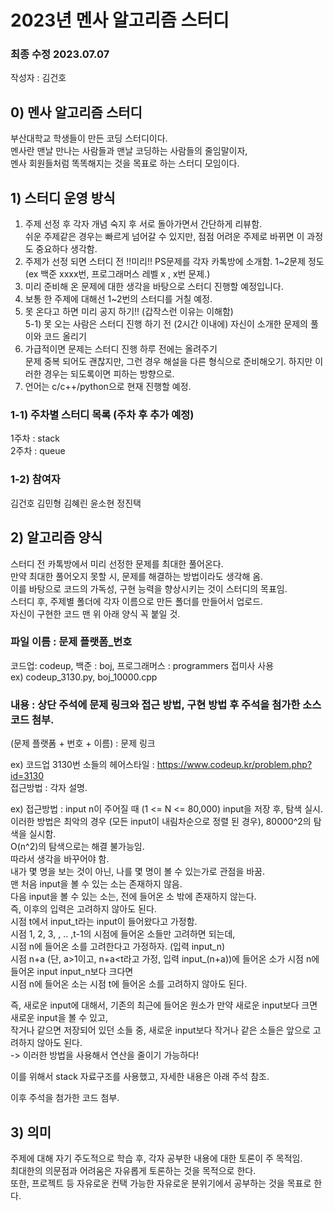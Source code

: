 # 2023년 멘사 알고리즘 스터디 


### 최종 수정 2023.07.07
작성자 : 김건호


## 0) 멘사 알고리즘 스터디 

부산대학교 학생들이 만든 코딩 스터디이다. <br>
멘사란 맨날 만나는 사람들과 맨날 코딩하는 사람들의 줄임말이자, <br>
멘사 회원들처럼 똑똑해지는 것을 목표로 하는 스터디 모임이다. <br>


## 1) 스터디 운영 방식

1. 주제 선정 후 각자 개념 숙지 후 서로 돌아가면서 간단하게 리뷰함. <br>
쉬운 주제같은 경우는 빠르게 넘어갈 수 있지만, 점점 어려운 주제로 바뀌면 이 과정도 중요하다 생각함.
2. 주제가 선정 되면 스터디 전 !!미리!! PS문제를 각자 카톡방에 소개함. 1~2문제 정도 (ex 백준 xxxx번, 프로그래머스 레벨 x , x번 문제.)
3. 미리 준비해 온 문제에 대한 생각을 바탕으로 스터디 진행할 예정입니다. 
4. 보통 한 주제에 대해선 1~2번의 스터디를 거칠 예정. 
5. 못 온다고 하면 미리 공지 하기!! (갑작스런 이유는 이해함) <br>
5-1) 못 오는 사람은 스터디 진행 하기 전 (2시간 이내에) 자신이 소개한 문제의 풀이와 코드 올리기
6. 가급적이면 문제는 스터디 진행 하루 전에는 올려주기  <br>
문제 중복 되어도 괜찮지만, 그런 경우 해설을 다른 형식으로 준비해오기. 하지만 이러한 경우는 되도록이면 피하는 방향으로. <br>
7. 언어는 c/c++/python으로 현재 진행할 예정. <br>

### 1-1) 주차별 스터디 목록 (주차 후 추가 예정)

1주차 : stack <br>
2주차 : queue <br>


### 1-2) 참여자

김건호
김민형
김혜린
윤소현
정진택

## 2) 알고리즘 양식

스터디 전 카톡방에서 미리 선정한 문제를 최대한 풀어온다. <br>
만약 최대한 풀어오지 못할 시, 문제를 해결하는 방법이라도 생각해 옴. <br>
이를 바탕으로 코드의 가독성, 구현 능력을 향상시키는 것이 스터디의 목표임. <br>
스터디 후, 주제별 폴더에 각자 이름으로 만든 폴더를 만들어서 업로드. <br>
자신이 구현한 코드 맨 위 아래 양식 꼭 붙일 것. <br>


### 파일 이름 : 문제 플랫폼_번호 

코드업: codeup, 백준 : boj, 프로그래머스 : programmers 접미사 사용 <br>
ex) codeup_3130.py, boj_10000.cpp <br>

### 내용 : 상단 주석에 문제 링크와 접근 방법, 구현 방법 후 주석을 첨가한 소스 코드 첨부.

(문제 플랫폼 + 번호 + 이름) : 문제 링크 <br>

ex) 코드업 3130번 소들의 헤어스타일 : https://www.codeup.kr/problem.php?id=3130 <br>
접근방법 : 각자 설명.  <br> 

ex) 
접근방법 : input n이 주어질 때 (1 <= N <= 80,000) input을 저장 후, 탐색 실시. <br>
이러한 방법은 최악의 경우 (모든 input이 내림차순으로 정렬 된 경우), 80000^2의 탐색을 실시함. <br> 
O(n^2)의 탐색으로는 해결 불가능임. <br>
따라서 생각을 바꾸어야 함. <br>
내가 몇 명을 보는 것이 아닌, 나를 몇 명이 볼 수 있는가로 관점을 바꿈. <br>
맨 처음 input을 볼 수 있는 소는 존재하지 않음. <br>
다음 input을 볼 수 있는 소는, 전에 들어온 소 밖에 존재하지 않는다. <br>
즉, 이후의 입력은 고려하지 않아도 된다. <br>
시점 t에서 input_t라는 input이 들어왔다고 가정함. <br>
시점 1, 2, 3, , .. ,t-1의 시점에 들어온 소들만 고려하면 되는데, <br>
시점 n에 들어온 소를 고려한다고 가정하자. (입력 input_n) <br>
시점 n+a (단, a>1이고, n+a<t라고 가정, 입력 input_(n+a))에 들어온 소가 시점 n에 들어온 input input_n보다 크다면 <br>
시점 n에 들어온 소는 시점 t에 들어온 소를 고려하지 않아도 된다. <br>

즉, 새로운 input에 대해서, 기존의 최근에 들어온 원소가 만약 새로운 input보다 크면 새로운 input을 볼 수 있고,  <br>
작거나 같으면 저장되어 있던 소들 중, 새로운 input보다 작거나 같은 소들은 앞으로 고려하지 않아도 된다. <br>
-> 이러한 방법을 사용해서 연산을 줄이기 가능하다! <br>

이를 위해서 stack 자료구조를 사용했고, 자세한 내용은 아래 주석 참조.<br>

이후 주석을 첨가한 코드 첨부. <br>


## 3) 의미

주제에 대해 자기 주도적으로 학습 후, 각자 공부한 내용에 대한 토론이 주 목적임. <br>
최대한의 의문점과 어려움은 자유롭게 토론하는 것을 목적으로 한다. <br>
또한, 프로젝트 등 자유로운 컨택 가능한 자유로운 분위기에서 공부하는 것을 목표로 한다. <br>


